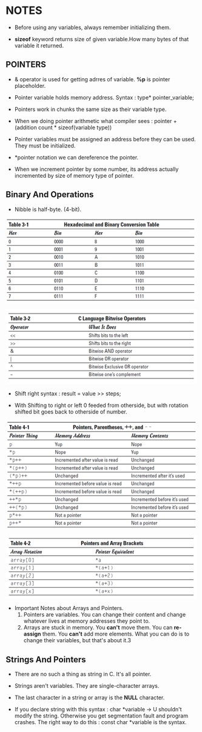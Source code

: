# NOTES

- Before using any variables, always remember initializing them.

- **sizeof** keyword returns size of given variable.How many bytes of that variable it returned.

## POINTERS

- & operator is used for getting adrres of variable. **%p** is pointer placeholder.

- Pointer variable holds memory address. Syntax : type* pointer_variable;

- Pointers work in chunks the same size as their variable type.

- When we doing pointer arithmetic what compiler sees :  pointer + (addition count * sizeof(variable type))

- Pointer variables must be assigned an address before they can be used. They must be initialized.

- *pointer notation we can dereference the pointer.

- When we increment pointer by some number, its address actually incremented by size of memory type of pointer.

## Binary And Operations
- Nibble is half-byte. (4-bit).

![Hex to Binary Conversion](https://github.com/mrsahin101/BOOKS/blob/main/C_Programming/C_All_in_One_Desk_Reference_For_Dummies/Book_IV_Advanced_C/Images/Hex_to_Binary.PNG) 

![Bitwise Operators](https://github.com/mrsahin101/BOOKS/blob/main/C_Programming/C_All_in_One_Desk_Reference_For_Dummies/Book_IV_Advanced_C/Images/Bitwise_Operators.PNG) 

- Shift right syntax : result = value >> steps;

- With Shifting to right or left 0 feeded from otherside, but with rotation shifted bit goes back to otherside of number.

![Pointer Shortcuts](https://github.com/mrsahin101/BOOKS/blob/main/C_Programming/C_All_in_One_Desk_Reference_For_Dummies/Book_IV_Advanced_C/Images/Pointer_Parentheses.PNG) 

![Array Notation](https://github.com/mrsahin101/BOOKS/blob/main/C_Programming/C_All_in_One_Desk_Reference_For_Dummies/Book_IV_Advanced_C/Images/Pointer_Array_Notation.PNG)

- Important Notes about Arrays and Pointers.
    1. Pointers are variables. You can change their content and change whatever lives at memory addresses they point to.
    2. Arrays are stuck in memory. You **can't** move them. You can **re-assign** them. You **can't** add more elements.
        What you can do is to change their variables, but that's about it.3


## Strings And Pointers
- There are no such a thing as string in C. It's all pointer.

- Strings aren't variables. They are single-character arrays.

- The last character in a string or array is the **NULL** character.

- If you declare string with this syntax : char *variable -> U shouldn't modify the string. Otherwise you get segmentation fault and program crashes. The right way to do this :
    const char *variable is the syntax.